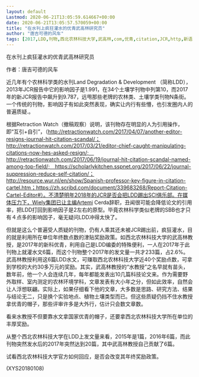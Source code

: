 ```yaml
---
layout: default
Lastmod: 2020-06-21T13:05:59.614667+00:00
date: 2020-06-21T13:05:57.570059+00:00
title: "在水刊上疯狂灌水的优青武高林研究员"
author: "唐吉可德的风车"
tags: [2017,LDD,刊物,西北农林科技大学,武高林,com,优青,citation,JCR,http,新语丝]
---
```


在水刊上疯狂灌水的优青武高林研究员

作者：唐吉可德的风车

近几年有个农林科学类的水刊Land Degradation & Development （简称LDD），2013年JCR报告中它的影响因子是1.991，在34个土壤学刊物中列第10，而2017年的新JCR报告中飙升到9.787，远甩那些老牌的农林类、土壤学类刊物N条街。一个传统的刊物，影响因子有如此突然表现，确实让内行有些懵，也引发圈内人的普遍质疑.。

根据Retraction Watch（撤稿观察）说明，该刊物存在明显的人为引用操作，即“互引+自引”，（http://retractionwatch.com/2017/04/07/another-editor-resigns-journal-hit-citation-scandal/； http://retractionwatch.com/2017/03/21/editor-chief-caught-manipulating-citations-now-hes-asked-resign/;　http://retractionwatch.com/2017/06/19/journal-hit-citation-scandal-named-among-top-field/;　https://scholarlykitchen.sspnet.org/2017/06/22/journal-suppression-reduce-self-citation/；http://resource.wur.nl/en/show/Spanish-professor-key-figure-in-citation-cartel.htm；https://zh.scribd.com/document/339683268/Report-Citation-Cartel-Editor#）。不清楚明年2018年的JCR是否会把LDD踢出SCI俱乐部。在媒体压力下，Wiely集团已让主编Artemi Cerda辞职，丑闻很可能会降低论文的引用率，把LDD打回到影响因子是2左右的原型。毕竟农林科学类似老牌的SBB也才只有４点多的影响因子，毫无疑问LDD冲得太快了。

但就是这么个普遍受人质疑的刊物，仍有人乘其还未被JCR踢出前，疯狂灌水，目的就是利用所在单位年终数点数的津贴奖励政策。如西北农林科技大学的武高林教授，是2017年的新科优青，利用自己是LDD编委的特殊便利，一人在2017年于此刊物上就灌水文6篇，而这个刊物整个2017年的发文量一共才233篇，占2.6%。武高林教授利用这6篇LDD水文，可赚取西北农林科技大学近40个奖励点数，可拿到学校的大约30多万元的奖励。其实，武高林教授的“水教授”之名早就有苗头，数年前，他一个人会连续几年，每年都能发表出10几篇科技论文来。作为需要野外取样、室内测定的农林环境学科，文章发表有大小年之分，但如此效率，自然会让人浮想联翩。实际上，如果仔细看下他的文章，大多数是思路、研究方法、结果与结论无二，只是换个实验地点、植物土壤类型而已。但这些质疑仍挡不住水教授拿优青的帽子，那些评审许多是大外行，估计只会数文章数。

看来水教授不但要靠水文拿国家优青的帽子，还要拿西北农林科技大学所在单位的丰厚奖励。

从整个西北农林科技大学在LDD上发文量来看，2015年是1篇，2016年6篇，而此刊物突然发水后的2017年突然达到20篇，其中武高林教授自己贡献了6篇。

试看西北农林科技大学官方如何回应，是否会改变其年终奖励政策。

(XYS20180108)

